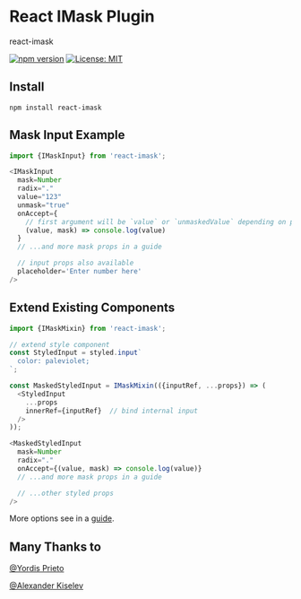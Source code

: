 # React IMask Plugin
react-imask

[![npm version](https://badge.fury.io/js/react-imask.svg)](https://badge.fury.io/js/react-imask)
[![License: MIT](https://img.shields.io/badge/License-MIT-yellow.svg)](https://opensource.org/licenses/MIT)

## Install
`npm install react-imask`

## Mask Input Example
```javascript
import {IMaskInput} from 'react-imask';

<IMaskInput
  mask=Number
  radix="."
  value="123"
  unmask="true"
  onAccept={
    // first argument will be `value` or `unmaskedValue` depending on prop above
    (value, mask) => console.log(value)
  }
  // ...and more mask props in a guide

  // input props also available
  placeholder='Enter number here'
/>
```

## Extend Existing Components
```javascript
import {IMaskMixin} from 'react-imask';

// extend style component
const StyledInput = styled.input`
  color: paleviolet;
`;

const MaskedStyledInput = IMaskMixin(({inputRef, ...props}) => (
  <StyledInput
    ...props
    innerRef={inputRef}  // bind internal input
  />
));

<MaskedStyledInput
  mask=Number
  radix="."
  onAccept={(value, mask) => console.log(value)}
  // ...and more mask props in a guide

  // ...other styled props
/>
```
More options see in a [guide](https://unmanner.github.io/imaskjs/guide.html).

## Many Thanks to
[@Yordis Prieto](https://github.com/yordis)

[@Alexander Kiselev](https://github.com/MaaKut)
